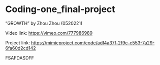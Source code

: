 # Coding-one_final-project
“GROWTH” by Zhou Zhou (0520221)

Video link: https://vimeo.com/777986989

Project link: https://mimicproject.com/code/adf4a37f-2f9c-c553-7a29-6fa60d2cd142

FSAFDASDFF












